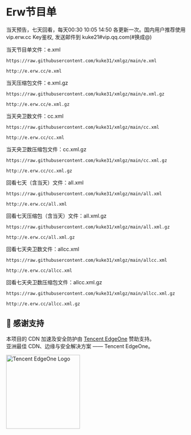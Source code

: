 # Erw节目单
当天预告，七天回看，每天00:30 10:05 14:50 各更新一次。国内用户推荐使用 vip.erw.cc Key鉴权, 发送邮件到 kuke21#vip.qq.com(#换成@) 

当天节目单文件：e.xml
```
https://raw.githubusercontent.com/kuke31/xmlgz/main/e.xml
```
```
http://e.erw.cc/e.xml
```
当天压缩包文件：e.xml.gz
```
https://raw.githubusercontent.com/kuke31/xmlgz/main/e.xml.gz
```
```
http://e.erw.cc/e.xml.gz
```

当天央卫数文件：cc.xml
```
https://raw.githubusercontent.com/kuke31/xmlgz/main/cc.xml
```
```
http://e.erw.cc/cc.xml
```

当天央卫数压缩包文件：cc.xml.gz
```
https://raw.githubusercontent.com/kuke31/xmlgz/main/cc.xml.gz
```
```
http://e.erw.cc/cc.xml.gz
```

回看七天（含当天）文件：all.xml
```
https://raw.githubusercontent.com/kuke31/xmlgz/main/all.xml
```
```
http://e.erw.cc/all.xml
```

回看七天压缩包（含当天）文件：all.xml.gz
```
https://raw.githubusercontent.com/kuke31/xmlgz/main/all.xml.gz
```
```
http://e.erw.cc/all.xml.gz
```

回看七天央卫数文件：allcc.xml
```
https://raw.githubusercontent.com/kuke31/xmlgz/main/allcc.xml
```
```
http://e.erw.cc/allcc.xml
```

回看七天央卫数压缩包文件：allcc.xml.gz
```
https://raw.githubusercontent.com/kuke31/xmlgz/main/allcc.xml.gz
```
```
http://e.erw.cc/allcc.xml.gz
```
## 🤝 感谢支持

本项目的 CDN 加速及安全防护由 [Tencent EdgeOne](https://edgeone.ai) 赞助支持。  
亚洲最佳 CDN、边缘与安全解决方案 —— Tencent EdgeOne。

<p align="left">
  <a href="https://edgeone.ai" target="_blank">
    <img src="https://edgeone.ai/media/34fe3a45-492d-4ea4-ae5d-ea1087ca7b4b.png" alt="Tencent EdgeOne Logo" width="200"/>
  </a>
</p>
